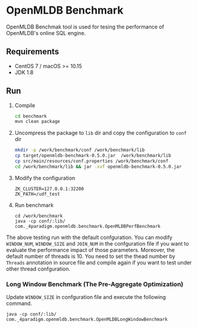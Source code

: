 # OpenMLDB Benchmark

OpenMLDB Benchmak tool is used for tesing the performance of OpenMLDB's online SQL engine.

## Requirements

- CentOS 7 / macOS >= 10.15
- JDK 1.8

## Run

 1. Compile
    ```bash
    cd benchmark
    mvn clean package
    ```
2. Uncompress the package to `lib` dir and copy the configuration to `conf` dir
    ```bash
    mkdir -p /work/benchmark/conf /work/benchmark/lib
    cp target/openmldb-benchmark-0.5.0.jar  /work/benchmark/lib
    cp src/main/resources/conf.properties /work/benchmark/conf
    cd /work/benchmark/lib && jar -xvf openmldb-benchmark-0.5.0.jar
    ```
3. Modify the configuration
    ```
    ZK_CLUSTER=127.0.0.1:32200
    ZK_PATH=/udf_test
    ```
4. Run benchmark
    ```
    cd /work/benchmark
    java -cp conf/:lib/ com._4paradigm.openmldb.benchmark.OpenMLDBPerfBenchmark
    ```

The above testing run with the default confguration. You can modify `WINDOW_NUM`, `WINDOW_SIZE` and `JOIN_NUM` in the confguration file if you want to evaluate the performance impact of those parameters. Moreover, the default number of threads is 10. You need to set the thead number by `Threads` annotation in source file and compile again if you want to test under other thread confguration.

### Long Window Benchmark (The Pre-Aggregate Optimization)
Update `WINDOW_SIZE` in confguration file and execute the following command. 
```
java -cp conf/:lib/ com._4paradigm.openmldb.benchmark.OpenMLDBLongWindowBenchmark
```

